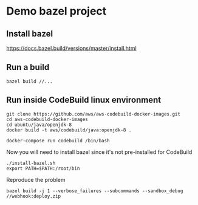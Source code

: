 # Demo bazel project

## Install bazel

https://docs.bazel.build/versions/master/install.html

## Run a build

    bazel build //...

## Run inside CodeBuild linux environment

    git clone https://github.com/aws/aws-codebuild-docker-images.git
    cd aws-codebuild-docker-images
    cd ubuntu/java/openjdk-8
    docker build -t aws/codebuild/java:openjdk-8 .

    docker-compose run codebuild /bin/bash

Now you will need to install bazel since it's not pre-installed for CodeBuild

    ./install-bazel.sh
    export PATH=$PATH:/root/bin

Reproduce the problem

    bazel build -j 1 --verbose_failures --subcommands --sandbox_debug //webhook:deploy.zip
